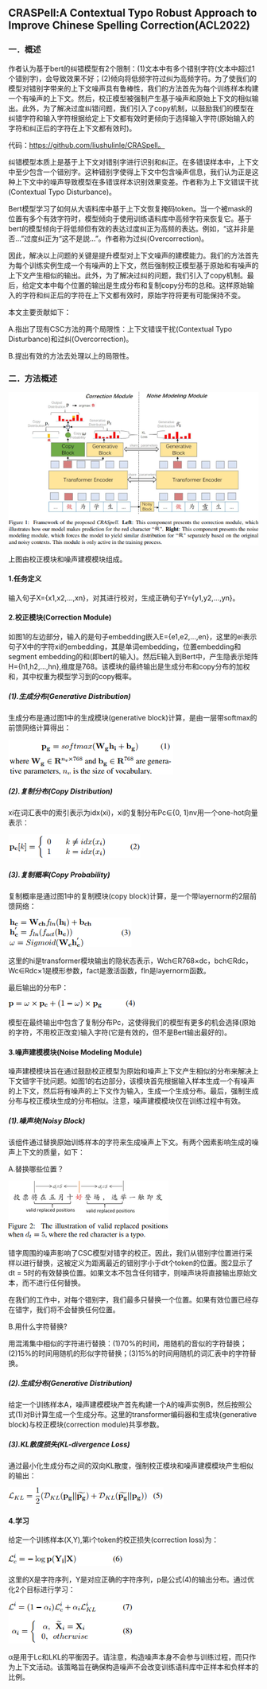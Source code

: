 ## CRASPell:A Contextual Typo Robust Approach to Improve Chinese Spelling Correction(ACL2022)
### 一．概述
作者认为基于bert的纠错模型有2个限制：(1)文本中有多个错别字符(文本中超过1个错别字)，会导致效果不好；(2)倾向将低频字符过纠为高频字符。为了使我们的模型对错别字带来的上下文噪声具有鲁棒性，我们的方法首先为每个训练样本构建一个有噪声的上下文。然后，校正模型被强制产生基于噪声和原始上下文的相似输出。此外，为了解决过度纠错问题，我们引入了copy机制，以鼓励我们的模型在纠错字符和输入字符根据给定上下文都有效时更倾向于选择输入字符(原始输入的字符和纠正后的字符在上下文都有效时)。

代码：https://github.com/liushulinle/CRASpell。

纠错模型本质上是基于上下文对错别字进行识别和纠正。在多错误样本中，上下文中至少包含一个错别字。这种错别字使得上下文中包含噪声信息，我们认为正是这种上下文中的噪声导致模型在多错误样本识别效果变差。作者称为上下文错误干扰(Contextual Typo Disturbance)。

Bert模型学习了如何从大语料库中基于上下文恢复掩码token。当一个被mask的位置有多个有效字符时，模型倾向于使用训练语料库中高频字符来恢复它。基于bert的模型倾向于将低频但有效的表达过度纠正为高频的表达。例如，“这并非是否...”过度纠正为“这不是説...”。作者称为过纠(Overcorrection)。

因此，解决以上问题的关键是提升模型对上下文噪声的建模能力。我们的方法首先为每个训练实例生成一个有噪声的上下文，然后强制校正模型基于原始和有噪声的上下文产生相似的输出。此外，为了解决过纠的问题，我们引入了copy机制。最后，给定文本中每个位置的输出是生成分布和复制copy分布的总和。这样原始输入的字符和纠正后的字符在上下文都有效时，原始字符将更有可能保持不变。

本文主要贡献如下：

A.指出了现有CSC方法的两个局限性：上下文错误干扰(Contextual Typo Disturbance)和过纠(Overcorrection)。

B.提出有效的方法去处理以上的局限性。
### 二．方法概述
![](./1.png)

上图由校正模块和噪声建模模块组成。
#### 1.任务定义
输入句子X={x1,x2,...,xn}，对其进行校对，生成正确句子Y={y1,y2,...,yn}。
#### 2.校正模块(Correction Module)
如图1的左边部分，输入的是句子embedding嵌入E={e1,e2,...,en}，这里的ei表示句子X中的字符xi的embedding，其是单词embedding，位置embedding和segment embedding的和(即bert的输入)。然后E输入到Bert中，产生隐表示矩阵H={h1,h2,...,hn},维度是768。该模块的最终输出是生成分布和copy分布的加权和，其中权重为模型学习到的copy概率。
##### (1).生成分布(Generative Distribution)
生成分布是通过图1中的生成模块(generative block)计算，是由一层带softmax的前馈网络计算得出：

![](./2.png)
##### (2).复制分布(Copy Distribution)
xi在词汇表中的索引表示为idx(xi)，xi的复制分布Pc∈{0, 1}nv用一个one-hot向量表示：

![](./3.png)
##### (3).复制概率(Copy Probability)
复制概率是通过图1中的复制模块(copy block)计算，是一个带layernorm的2层前馈网络：

![](./4.png)

这里的hi是transformer模块输出的隐状态表示，Wch∈R768×dc，bch∈Rdc，Wc∈Rdc×1是模形参数，fact是激活函数，fln是layernorm函数。

最后输出的分布P：

![](./5.png)

模型在最终输出中包含了复制分布Pc，这使得我们的模型有更多的机会选择(原始的字符，不用校正改变)输入字符(它是有效的，但不是Bert输出最好的)。
#### 3.噪声建模模块(Noise Modeling Module)
噪声建模模块旨在通过鼓励校正模型为原始和噪声上下文产生相似的分布来解决上下文错字干扰问题。如图1的右边部分，该模块首先根据输入样本生成一个有噪声的上下文，然后将有噪声的上下文作为输入，生成一个生成分布。最后，强制生成分布与校正模块生成的分布相似。注意，噪声建模模块仅在训练过程中有效。
##### (1).噪声块(Noisy Block)
该组件通过替换原始训练样本的字符来生成噪声上下文。有两个因素影响生成的噪声上下文的质量，如下：

A.替换哪些位置？

![](./6.png)

错字周围的噪声影响了CSC模型对错字的校正。因此，我们从错别字位置进行采样以进行替换，这被定义为距离最近的错别字小于dt个token的位置。图2显示了dt = 5时的有效替换位置。如果文本不包含任何错字，则噪声块将直接输出原始文本，而不进行任何替换。

在我们的工作中，对每个错别字，我们最多只替换一个位置。如果有效位置已经存在错字，我们将不会替换任何位置。

B.用什么字符替换?

用混淆集中相似的字符进行替换：(1)70%的时间，用随机的音似的字符替换；(2)15%的时间用随机的形似字符替换；(3)15%的时间用随机的词汇表中的字符替换。
##### (2).生成分布(Generative Distribution)
给定一个训练样本A，噪声建模模块产首先构建一个A的噪声实例B，然后按照公式(1)对B计算生成一个生成分布。这里的transformer编码器和生成块(generative block)与校正模块(correction module)共享参数。
##### (3).KL散度损失(KL-divergence Loss)
通过最小化生成分布之间的双向KL散度，强制校正模块和噪声建模模块产生相似的输出：

![](./7.png)

#### 4.学习
给定一个训练样本(X,Y),第i个token的校正损失(correction loss)为：

![](./8.png)

这里的X是字符序列，Y是对应正确的字符序列，p是公式(4)的输出分布。通过优化2个目标进行学习：

![](./9.png)

α是用于Lc和LKL的平衡因子。请注意，构造噪声本身不会参与训练过程，而只作为上下文活动。该策略旨在确保构造噪声不会改变训练语料库中正样本和负样本的比例。
